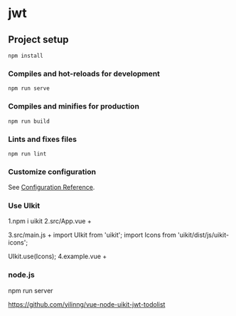 # jwt

## Project setup
```
npm install
```

### Compiles and hot-reloads for development
```
npm run serve
```

### Compiles and minifies for production
```
npm run build
```

### Lints and fixes files
```
npm run lint
```

### Customize configuration
See [Configuration Reference](https://cli.vuejs.org/config/).

### Use UIkit
1.npm i uikit
2.src/App.vue  +
 <style lang="less">
  @import "../node_modules/uikit/src/less/uikit.less";
</style>
3.src/main.js +
import UIkit from 'uikit';
import Icons from 'uikit/dist/js/uikit-icons';

UIkit.use(Icons);
4.example.vue +
<!-- Add "scoped" attribute to limit CSS to this component only -->
<style scoped lang="less">

</style>
### node.js
npm run server

https://github.com/yilinng/vue-node-uikit-jwt-todolist